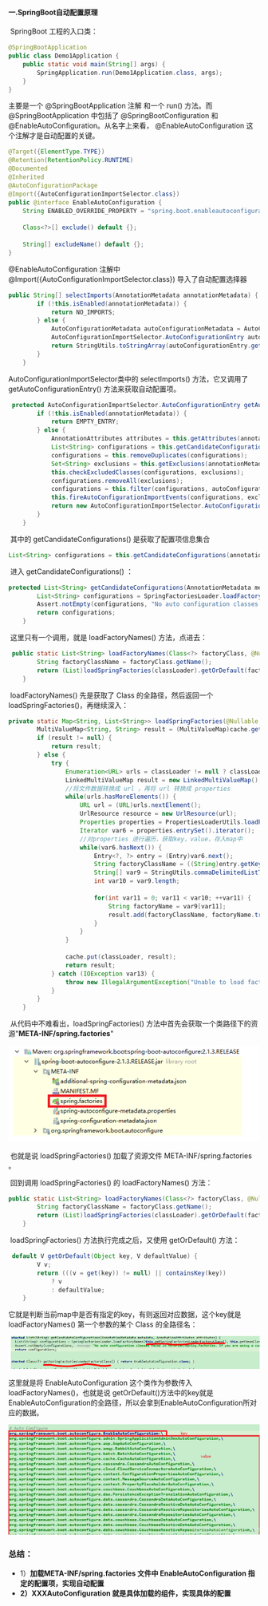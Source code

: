 #### 一.SpringBoot自动配置原理

​	 SpringBoot 工程的入口类：

```java
@SpringBootApplication
public class Demo1Application {
    public static void main(String[] args) {
        SpringApplication.run(Demo1Application.class, args);
    }
}
```

主要是一个 @SpringBootApplication 注解 和一个 run() 方法。而 @SpringBootApplication 中包括了 @SpringBootConfiguration 和 @EnableAutoConfiguration。从名字上来看， @EnableAutoConfiguration 这个注解才是自动配置的关键。

```java
@Target({ElementType.TYPE})
@Retention(RetentionPolicy.RUNTIME)
@Documented
@Inherited
@AutoConfigurationPackage
@Import({AutoConfigurationImportSelector.class})
public @interface EnableAutoConfiguration {
    String ENABLED_OVERRIDE_PROPERTY = "spring.boot.enableautoconfiguration";
 
    Class<?>[] exclude() default {};
 
    String[] excludeName() default {};
}
```

@EnableAutoConfiguration 注解中 @Import({AutoConfigurationImportSelector.class}) 导入了自动配置选择器

```java
public String[] selectImports(AnnotationMetadata annotationMetadata) {
        if (!this.isEnabled(annotationMetadata)) {
            return NO_IMPORTS;
        } else {
            AutoConfigurationMetadata autoConfigurationMetadata = AutoConfigurationMetadataLoader.loadMetadata(this.beanClassLoader);
            AutoConfigurationImportSelector.AutoConfigurationEntry autoConfigurationEntry = this.getAutoConfigurationEntry(autoConfigurationMetadata, annotationMetadata);
            return StringUtils.toStringArray(autoConfigurationEntry.getConfigurations());
        }
    }
```

AutoConfigurationImportSelector类中的 selectImports() 方法，它又调用了 getAutoConfigurationEntry() 方法来获取自动配置项。

```java
 protected AutoConfigurationImportSelector.AutoConfigurationEntry getAutoConfigurationEntry(AutoConfigurationMetadata autoConfigurationMetadata, AnnotationMetadata annotationMetadata) {
        if (!this.isEnabled(annotationMetadata)) {
            return EMPTY_ENTRY;
        } else {
            AnnotationAttributes attributes = this.getAttributes(annotationMetadata);
            List<String> configurations = this.getCandidateConfigurations(annotationMetadata, attributes);
            configurations = this.removeDuplicates(configurations);
            Set<String> exclusions = this.getExclusions(annotationMetadata, attributes);
            this.checkExcludedClasses(configurations, exclusions);
            configurations.removeAll(exclusions);
            configurations = this.filter(configurations, autoConfigurationMetadata);
            this.fireAutoConfigurationImportEvents(configurations, exclusions);
            return new AutoConfigurationImportSelector.AutoConfigurationEntry(configurations, exclusions);
        }
    }
```

​	其中的 getCandidateConfigurations() 是获取了配置项信息集合

```java
List<String> configurations = this.getCandidateConfigurations(annotationMetadata, attributes);
```

​	进入 getCandidateConfigurations() ：

```java
protected List<String> getCandidateConfigurations(AnnotationMetadata metadata, AnnotationAttributes attributes) {
        List<String> configurations = SpringFactoriesLoader.loadFactoryNames(this.getSpringFactoriesLoaderFactoryClass(), this.getBeanClassLoader());
        Assert.notEmpty(configurations, "No auto configuration classes found in META-INF/spring.factories. If you are using a custom packaging, make sure that file is correct.");
        return configurations;
    }
```

​	这里只有一个调用，就是 loadFactoryNames() 方法，点进去：

```java
 public static List<String> loadFactoryNames(Class<?> factoryClass, @Nullable ClassLoader classLoader) {
        String factoryClassName = factoryClass.getName();
        return (List)loadSpringFactories(classLoader).getOrDefault(factoryClassName, Collections.emptyList());
    }
```

​	loadFactoryNames() 先是获取了 Class 的全路径，然后返回一个 loadSpringFactories()，再继续深入：

```java
private static Map<String, List<String>> loadSpringFactories(@Nullable ClassLoader classLoader) {
        MultiValueMap<String, String> result = (MultiValueMap)cache.get(classLoader);
        if (result != null) {
            return result;
        } else {
            try {
                Enumeration<URL> urls = classLoader != null ? classLoader.getResources("META-INF/spring.factories") : ClassLoader.getSystemResources("META-INF/spring.factories");
                LinkedMultiValueMap result = new LinkedMultiValueMap();
                //将文件数据转换成 url ，再将 url 转换成 properties
                while(urls.hasMoreElements()) {
                    URL url = (URL)urls.nextElement();
                    UrlResource resource = new UrlResource(url);
                    Properties properties = PropertiesLoaderUtils.loadProperties(resource);
                    Iterator var6 = properties.entrySet().iterator();
                    //对properties 进行遍历，获取key，value，存入map中
                    while(var6.hasNext()) {
                        Entry<?, ?> entry = (Entry)var6.next();
                        String factoryClassName = ((String)entry.getKey()).trim();
                        String[] var9 = StringUtils.commaDelimitedListToStringArray((String)entry.getValue());
                        int var10 = var9.length;
 
                        for(int var11 = 0; var11 < var10; ++var11) {
                            String factoryName = var9[var11];
                            result.add(factoryClassName, factoryName.trim());
                        }
                    }
                }
 
                cache.put(classLoader, result);
                return result;
            } catch (IOException var13) {
                throw new IllegalArgumentException("Unable to load factories from location [META-INF/spring.factories]", var13);
            }
        }
    }
```

​	从代码中不难看出，loadSpringFactories() 方法中首先会获取一个类路径下的资源"**META-INF/spring.factories**"

![image-20200410114325927](%E4%B8%80.SpringBoot%E8%87%AA%E5%8A%A8%E9%85%8D%E7%BD%AE%E5%8E%9F%E7%90%86.assets/image-20200410114325927.png)

​	也就是说 loadSpringFactories() 加载了资源文件 META-INF/spring.factories 。

​	回到调用 loadSpringFactories() 的 loadFactoryNames() 方法：

```java
public static List<String> loadFactoryNames(Class<?> factoryClass, @Nullable ClassLoader classLoader) {
        String factoryClassName = factoryClass.getName();
        return (List)loadSpringFactories(classLoader).getOrDefault(factoryClassName, Collections.emptyList());
    }
```

​	loadSpringFactories() 方法执行完成之后，又使用 getOrDefault() 方法：

```java
 default V getOrDefault(Object key, V defaultValue) {
        V v;
        return (((v = get(key)) != null) || containsKey(key))
            ? v
            : defaultValue;
    }
```

​	它就是判断当前map中是否有指定的key，有则返回对应数据，这个key就是loadFactoryNames() 第一个参数的某个 Class 的全路径名：

![image-20200410114819145](%E4%B8%80.SpringBoot%E8%87%AA%E5%8A%A8%E9%85%8D%E7%BD%AE%E5%8E%9F%E7%90%86.assets/image-20200410114819145.png)

这里就是将 EnableAutoConfiguration 这个类作为参数传入 loadFactoryNames()，也就是说 getOrDefault()方法中的key就是EnableAutoConfiguration的全路径，所以会拿到EnableAutoConfiguration所对应的数据。

![image-20200410114846428](%E4%B8%80.SpringBoot%E8%87%AA%E5%8A%A8%E9%85%8D%E7%BD%AE%E5%8E%9F%E7%90%86.assets/image-20200410114846428.png)

### 总结：

- 1）**加载META-INF/spring.factories 文件中 EnableAutoConfiguration 指定的配置项，实现自动配置**
- **2）XXXAutoConfiguration 就是具体加载的组件，实现具体的配置**